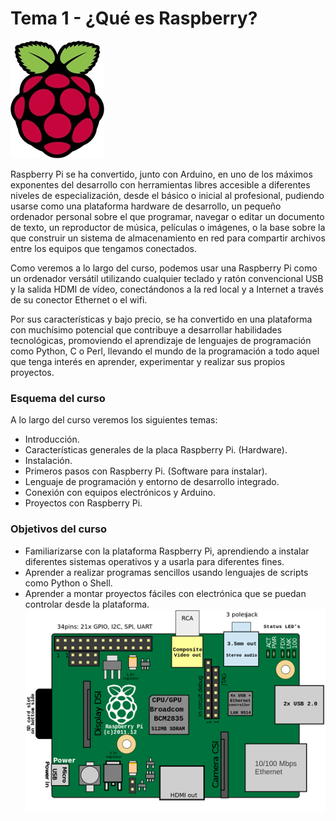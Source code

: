 # Tema 1 - ¿Qué es Raspberry?
![Logo del proyecto Raspberry Pi](./images/logo-Rasp-%20reducida-50.jpg)

Raspberry Pi se ha convertido, junto con Arduino, en uno de los máximos exponentes del desarrollo con herramientas libres accesible a diferentes niveles de especialización, desde el básico o inicial al profesional, pudiendo usarse como una plataforma hardware de desarrollo, un pequeño ordenador personal sobre el que programar, navegar o editar un documento de texto, un reproductor de música, películas o imágenes, o la base sobre la que construir un sistema de almacenamiento en red para compartir archivos entre los equipos que tengamos conectados.

Como veremos a lo largo del curso, podemos usar una Raspberry Pi como un ordenador versátil utilizando cualquier teclado y ratón convencional USB y la salida HDMI de vídeo, conectándonos a la red local y a Internet a través de su conector Ethernet o el wifi. 

Por sus características y bajo precio, se ha convertido en una plataforma con muchísimo potencial que contribuye a desarrollar habilidades tecnológicas, promoviendo el aprendizaje de lenguajes de programación como Python, C o Perl, llevando el mundo de la programación a todo aquel que tenga interés en aprender, experimentar y realizar sus propios proyectos.

### Esquema del curso

A lo largo del curso veremos los siguientes temas:

- Introducción.
- Características generales de la placa Raspberry Pi. (Hardware).
- Instalación.
- Primeros pasos con Raspberry Pi. (Software para instalar).
- Lenguaje de programación y entorno de desarrollo integrado.
- Conexión con equipos electrónicos y Arduino.
- Proyectos con Raspberry Pi.

### Objetivos del curso

* Familiarizarse con la plataforma Raspberry Pi, aprendiendo a instalar diferentes sistemas operativos y a usarla para diferentes fines.
* Aprender a realizar programas sencillos usando lenguajes de scripts como Python o Shell.
* Aprender a montar proyectos fáciles con electrónica que se puedan controlar desde la plataforma.
![Esquema](./images/esquema-reducido-40.png)

